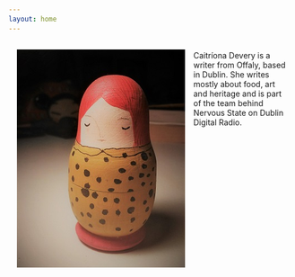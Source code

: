 ```yaml
---
layout: home
---
```

<img align="left" src="/image/russian_doll.jpg" img style="padding: 15px"/> 
<br>
Caitríona Devery is a writer from Offaly, based in Dublin. She writes mostly about food, art and heritage and is part of the team behind Nervous State on Dublin Digital Radio. 
<br>
